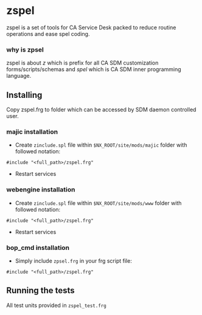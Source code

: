 # zspel

zspel is a set of tools for CA Service Desk packed to reduce routine operations and ease spel coding.

### why is zpsel
zspel is about *z* which is prefix for all CA SDM customization forms/scripts/schemas and *spel* which is CA SDM inner programming language.

## Installing

Copy zspel.frg to folder which can be accessed by SDM daemon controlled user.

### majic installation

* Create `zinclude.spl` file within `$NX_ROOT/site/mods/majic` folder with followed notation:
```
#include "<full_path>/zspel.frg"
```
* Restart services

### webengine installation

* Create `zinclude.spl` file within `$NX_ROOT/site/mods/www` folder with followed notation:
```
#include "<full_path>/zspel.frg"
```
* Restart services

### bop_cmd installation

* Simply include `zpsel.frg` in your frg script file:
```
#include "<full_path>/zspel.frg"
```

## Running the tests

All test units provided in `zspel_test.frg`
